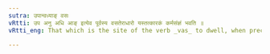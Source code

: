 ```yaml
---
sutra: उपान्वध्याङ् वसः
vRtti: उप अनु अधि आङ् इत्येव पूर्वस्य वसतेराधारो यस्तत्कारकं कर्मसंज्ञं भवति ॥
vRtti_eng: That which is the site of the verb _vas_ to dwell, when preceded by _upa_, _anu_, _adhi_, and _an_, is called _karma_-_karaka_.

---
```

